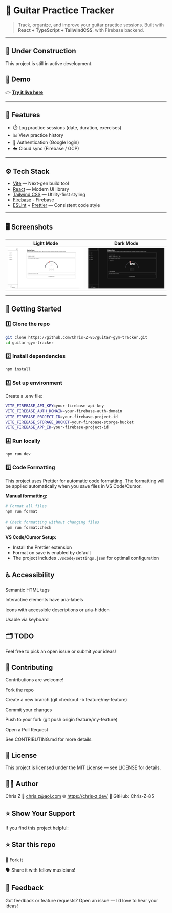 # 🎸 Guitar Practice Tracker

> Track, organize, and improve your guitar practice sessions. Built with **React + TypeScript + TailwindCSS**, with Firebase backend.

---

## 🚧 Under Construction

This project is still in active development.

## 📸 Demo

👉 **[Try it live here](https://guitar-gym-tracker.netlify.app/)**

---

## 🚀 Features

- ⏱️ Log practice sessions (date, duration, exercises)
- 📊 View practice history
- 🔐 Authentication (Google login)
- ☁️ Cloud sync (Firebase / GCP)

---

## ⚙️ Tech Stack

- [Vite](https://vitejs.dev/) — Next-gen build tool
- [React](https://react.dev/) — Modern UI library
- [Tailwind CSS](https://tailwindcss.com/) — Utility-first styling
- [Firebase](https://firebase.google.com/) - Firebase
- [ESLint](https://eslint.org/) + [Prettier](https://prettier.io/) — Consistent code style

---

## 🖥️ Screenshots

| Light Mode                             | Dark Mode                            |
| -------------------------------------- | ------------------------------------ |
| ![Light Mode](./screenshots/light.png) | ![Dark Mode](./screenshots/dark.png) |

---

## 🚀 Getting Started

### 1️⃣ Clone the repo

```bash
git clone https://github.com/Chris-Z-85/guitar-gym-tracker.git
cd guitar-gym-tracker
```

### 2️⃣ Install dependencies

```bash
npm install
```

### 3️⃣ Set up environment

Create a .env file:

```bash
VITE_FIREBASE_API_KEY=your-firebase-api-key
VITE_FIREBASE_AUTH_DOMAIN=your-firebase-auth-domain
VITE_FIREBASE_PROJECT_ID=your-firebase-project-id
VITE_FIREBASE_STORAGE_BUCKET=your-firebase-storge-bucket
VITE_FIREBASE_APP_ID=your-firebase-project-id
```

### 4️⃣ Run locally

```bash
npm run dev
```

### 5️⃣ Code Formatting

This project uses Prettier for automatic code formatting. The formatting will be applied automatically when you save files in VS Code/Cursor.

**Manual formatting:**

```bash
# Format all files
npm run format

# Check formatting without changing files
npm run format:check
```

**VS Code/Cursor Setup:**

- Install the Prettier extension
- Format on save is enabled by default
- The project includes `.vscode/settings.json` for optimal configuration

## ♿ Accessibility

Semantic HTML tags

Interactive elements have aria-labels

Icons with accessible descriptions or aria-hidden

Usable via keyboard

## 🗂️ TODO

Feel free to pick an open issue or submit your ideas!

## 🤝 Contributing

Contributions are welcome!

Fork the repo

Create a new branch (git checkout -b feature/my-feature)

Commit your changes

Push to your fork (git push origin feature/my-feature)

Open a Pull Request

See CONTRIBUTING.md for more details.

## 📃 License

This project is licensed under the MIT License — see LICENSE for details.

## 🙋‍♂️ Author

Chris Z
📧 chris.z@aol.com
🌐 https://chris-z.dev/
🐙 GitHub: Chris-Z-85

## ⭐️ Show Your Support

If you find this project helpful:

## ⭐️ Star this repo

🍴 Fork it

🗣️ Share it with fellow musicians!

## 📣 Feedback

Got feedback or feature requests?
Open an issue — I’d love to hear your ideas!
